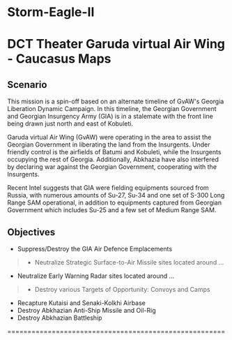 # Storm-Eagle-II
DCT Theater Garuda virtual Air Wing - Caucasus Maps
======================================================
## Scenario
This mission is a spin-off based on an alternate timeline of GvAW's Georgia Liberation Dynamic Campaign. In this timeline, the Georgian Government and Georgian Insurgency Army (GIA) is in a stalemate with the front line being drawn just north and east of Kobuleti.

Garuda virtual Air Wing (GvAW) were operating in the area to assist the Georgian Government in liberating the land from the Insurgents. Under friendly control is the airfields of Batumi and Kobuleti, while the Insurgents occupying the rest of Georgia. Additionally, Abkhazia have also interfered by declaring war against the Georgian Government, cooperating with the Insurgents.

Recent Intel suggests that GIA were fielding equipments sourced from Russia, with numerous amounts of Su-27, Su-34 and one set of S-300 Long Range SAM operational, in addition to equipments captured from Georgian Government which includes Su-25 and a few set of Medium Range SAM.

## Objectives
* Suppress/Destroy the GIA Air Defence Emplacements
 >* Neutralize Strategic Surface-to-Air Missile sites located around ...
 * Neutralize Early Warning Radar sites located around ...
 >* Destroy various Targets of Opportunity: Convoys and Camps
* Recapture Kutaisi and Senaki-Kolkhi Airbase
* Destroy Abkhazian Anti-Ship Missile and Oil-Rig
* Destroy Abkhazian Battleship

======================================================
